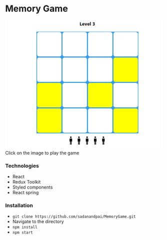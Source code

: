 # Memory Game

<a href="https://sadanandpai.github.io/MemoryGame/build/">
  <img src="https://github.com/sadanandpai/MemoryGame/blob/master/demo.PNG" />
</a><br/>
Click on the image to play the game



### Technologies
- React
- Redux Toolkit
- Styled components
- React spring

### Installation
- `git clone https://github.com/sadanandpai/MemoryGame.git`
- Navigate to the directory
- `npm install`
- `npm start`
